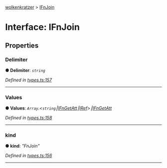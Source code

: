 [wolkenkratzer](../README.md) > [IFnJoin](../interfaces/ifnjoin.md)



# Interface: IFnJoin


## Properties
<a id="delimiter"></a>

###  Delimiter

**●  Delimiter**:  *`string`* 

*Defined in [types.ts:157](https://github.com/arminhammer/wolkenkratzer/blob/d70dabd/src/types.ts#L157)*





___

<a id="values"></a>

###  Values

**●  Values**:  *`Array`.<`string`⎮[IFnGetAtt](ifngetatt.md)⎮[IRef](iref.md)>⎮[IFnGetAtt](ifngetatt.md)* 

*Defined in [types.ts:158](https://github.com/arminhammer/wolkenkratzer/blob/d70dabd/src/types.ts#L158)*





___

<a id="kind"></a>

###  kind

**●  kind**:  *"FnJoin"* 

*Defined in [types.ts:156](https://github.com/arminhammer/wolkenkratzer/blob/d70dabd/src/types.ts#L156)*





___


